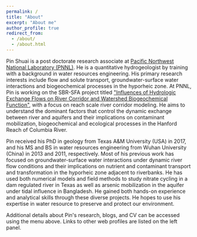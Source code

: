 ```yaml
---
permalink: /
title: "About"
excerpt: "About me"
author_profile: true
redirect_from: 
  - /about/
  - /about.html
---
```


Pin Shuai is a post doctorate research associate at [Pacific Northwest National Laboratory (PNNL)](https://www.pnnl.gov/science/staff/staff_info.asp?staff_num=9354). He is a quantitative hydrogeologist by training with a background in water resources engineering. His primary research interests include flow and solute transport, groundwater-surface water interactions and biogeochemical processes in the hyporheic zone. At PNNL, Pin is working on the SBR-SFA project titled ["Influences of Hydrologic Exchange Flows on River Corridor and Watershed Biogeochemical Function"](https://sbrsfa.pnnl.gov/), with a focus on reach scale river corridor modeling. He aims to understand the dominant factors that control the dynamic exchange between river and aquifers and their implications on contaminant mobilization, biogeochemical and ecological processes in the Hanford Reach of Columbia River.

Pin received his PhD in geology from Texas A&M University (USA) in 2017, and his MS and BS in water resources engineering from Wuhan University (China) in 2013 and 2011, respectively. Most of his previous work has focused on groundwater-surface water interactions under dynamic river flow conditions and their implications on nutrient and contaminant transport and transformation in the hyporheic zone adjacent to riverbanks. He has used both numerical models and field methods to study nitrate cycling in a dam regulated river in Texas as well as arsenic mobilization in the aquifer under tidal influence in Bangladesh. He gained both hands-on experience and analytical skills through these diverse projects. He hopes to use his expertise in water resource to preserve and protect our environment.

Additional details about Pin's research, blogs, and CV can be accessed using the menu above. Links to other web profiles are listed on the left panel.